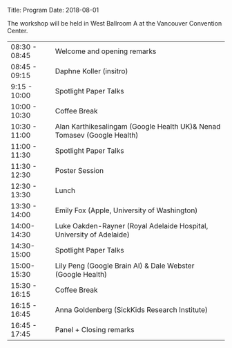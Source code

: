 Title: Program
Date: 2018-08-01
<!-- 25 minutes + 5 for invited -->

The workshop will be held in West Ballroom A at the Vancouver Convention Center.

<div class="table-responsive">
  <table class="table table-bordered">
    <tbody>
        <tr>
            <td>08:30 - 08:45</td>
            <td>Welcome and opening remarks</td>
        </tr>
        <tr>
            <td>08:45 - 09:15</td>
            <td> Daphne Koller (insitro)</td>
        </tr>
        <tr>
            <td>9:15 - 10:00 </td>
            <td> Spotlight Paper Talks </td>
        </tr>
        <tr>
            <td>10:00 - 10:30 </td>
            <td>Coffee Break </td>
        </tr>
        <tr>
            <td>10:30 - 11:00</td>
            <td> Alan Karthikesalingam (Google Health UK)& Nenad Tomasev (Google Health)
            </td>
        </tr>
        <tr>
            <td>11:00 - 11:30</td>
            <td> Spotlight Paper Talks </td>
        </tr>
        <tr>
            <td>11:30 - 12:30</td>
            <td> Poster Session </td>
        </tr>
        <tr>
            <td>12:30 - 13:30</td>
            <td>Lunch
            </td>
        </tr>
        <tr>
            <td>13:30 - 14:00</td>
            <td> Emily Fox (Apple, University of Washington) </td>
        </tr>
        <tr>
            <td>14:00-14:30</td>
            <td> Luke Oakden-Rayner (Royal Adelaide Hospital, University of Adelaide) </td>
        </tr>
        <tr>
            <td>14:30-15:00</td>
            <td> Spotlight Paper Talks
            </td>
        </tr>
        <tr>
            <td>15:00-15:30</td>
            <td> Lily Peng (Google Brain AI) & Dale Webster (Google Health)
            </td>
        </tr>
        <tr>
            <td>15:30 - 16:15</td>
            <td>
                Coffee Break
            </td>
        </tr>
        <tr>
            <td>16:15 - 16:45</td>
            <td> Anna Goldenberg (SickKids Research Institute)
            </td>
        </tr>
        <tr>
            <td>16:45 - 17:45</td>
            <td>
                Panel + Closing remarks
            </td>
        </tr>
    </tbody>
    </table>
</div>
